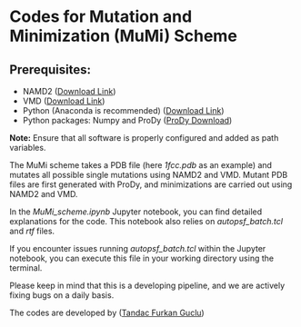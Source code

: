 # Codes for Mutation and Minimization (MuMi) Scheme

## Prerequisites:

- NAMD2 ([Download Link](https://www.ks.uiuc.edu/Research/namd/))
- VMD ([Download Link](https://www.ks.uiuc.edu/Research/vmd/))
- Python (Anaconda is recommended) ([Download Link](https://www.anaconda.com/download))
- Python packages: Numpy and ProDy ([ProDy Download](http://prody.csb.pitt.edu/))

**Note:** Ensure that all software is properly configured and added as path variables.

The MuMi scheme takes a PDB file (here *1fcc.pdb* as an example) and mutates all possible single mutations using NAMD2 and VMD. Mutant PDB files are first generated with ProDy, and minimizations are carried out using NAMD2 and VMD.

In the *MuMi_scheme.ipynb* Jupyter notebook, you can find detailed explanations for the code. This notebook also relies on *autopsf_batch.tcl* and *rtf* files.

If you encounter issues running *autopsf_batch.tcl* within the Jupyter notebook, you can execute this file in your working directory using the terminal.

Please keep in mind that this is a developing pipeline, and we are actively fixing bugs on a daily basis.

The codes are developed by ([Tandac Furkan Guclu](https://github.com/tfguclu))

